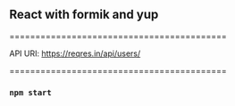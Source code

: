 ## React with formik and yup

==========================================

API URI: https://reqres.in/api/users/

==========================================

### `npm start`

